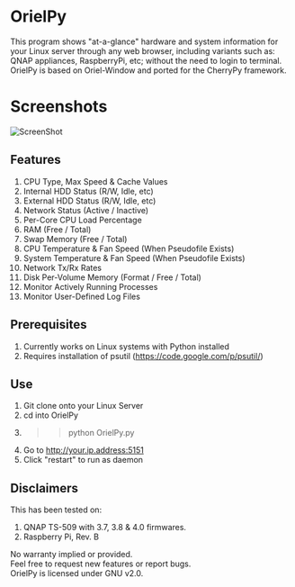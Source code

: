# OrielPy

This program shows "at-a-glance" hardware and system information for your Linux server through any web browser, 
including variants such as: QNAP appliances, RaspberryPi, etc; without the need to login to terminal.  OrielPy
is based on Oriel-Window and ported for the CherryPy framework.
 
# Screenshots
![ScreenShot](https://raw.github.com/theguardian/OrielPy/master/data/images/screenshots/qnap_interface.jpg)

## Features

1. CPU Type, Max Speed & Cache Values
2. Internal HDD Status (R/W, Idle, etc)
3. External HDD Status (R/W, Idle, etc)
4. Network Status (Active / Inactive)
5. Per-Core CPU Load Percentage
6. RAM (Free / Total)
7. Swap Memory (Free / Total)
8. CPU Temperature & Fan Speed (When Pseudofile Exists)
9. System Temperature & Fan Speed (When Pseudofile Exists)
10. Network Tx/Rx Rates
11. Disk Per-Volume Memory (Format / Free / Total)
12. Monitor Actively Running Processes
13. Monitor User-Defined Log Files

## Prerequisites
1. Currently works on Linux systems with Python installed
2. Requires installation of psutil (https://code.google.com/p/psutil/)

## Use

1. Git clone onto your Linux Server
2. cd into OrielPy
3. >> python OrielPy.py
4. Go to http://your.ip.address:5151
5. Click "restart" to run as daemon

## Disclaimers

This has been tested on:
1. QNAP TS-509 with 3.7, 3.8 & 4.0 firmwares.  
2. Raspberry Pi, Rev. B

No warranty implied or provided.  
Feel free to request new features or report bugs.  
OrielPy is licensed under GNU v2.0.